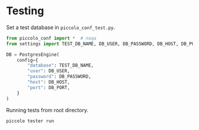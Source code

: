 # Testing

Set a test database in `piccolo_conf_test.py`.

```python
from piccolo_conf import *  # noqa
from settings import TEST_DB_NAME, DB_USER, DB_PASSWORD, DB_HOST, DB_PORT

DB = PostgresEngine(
    config={
        "database": TEST_DB_NAME,
        "user": DB_USER,
        "password": DB_PASSWORD,
        "host": DB_HOST,
        "port": DB_PORT,
    }
)
```
Running tests from root directory.

```
piccolo tester run
```